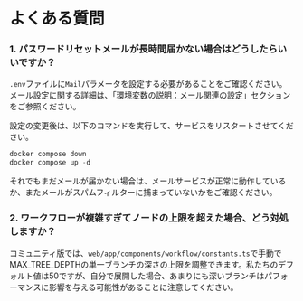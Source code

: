 # よくある質問

### 1. パスワードリセットメールが長時間届かない場合はどうしたらいいですか？

`.env`ファイルに`Mail`パラメータを設定する必要があることをご確認ください。メール設定に関する詳細は、「[環境変数の説明：メール関連の設定](https://docs.agentbase.ai/v/ja-jp/getting-started/install-self-hosted/environments#mru)」セクションをご参照ください。

設定の変更後は、以下のコマンドを実行して、サービスをリスタートさせてください。

```javascript
docker compose down
docker compose up -d
```

それでもまだメールが届かない場合は、メールサービスが正常に動作しているか、またメールがスパムフィルターに捕まっていないかをご確認ください。

### 2. ワークフローが複雑すぎてノードの上限を超えた場合、どう対処しますか？

コミュニティ版では、`web/app/components/workflow/constants.ts`で手動でMAX\_TREE\_DEPTHの単一ブランチの深さの上限を調整できます。私たちのデフォルト値は50ですが、自分で展開した場合、あまりにも深いブランチはパフォーマンスに影響を与える可能性があることに注意してください。
